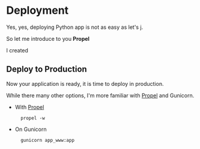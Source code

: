 # Deployment

Yes, yes, deploying Python app is not as easy as let's j. 

So let me introduce to you **Propel**

I created 



## Deploy to Production

Now your application is ready, it is time to deploy in production.

While there many other options, I'm more familiar with [Propel](deploy.md) and Gunicorn.


- With [Propel](deploy.md)

        propel -w

- On Gunicorn

        gunicorn app_www:app